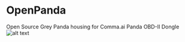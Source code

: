 # OpenPanda
Open Source Grey Panda housing for Comma.ai Panda OBD-II Dongle
![alt text](https://i.imgur.com/v2fS4gs.png)
